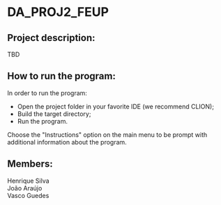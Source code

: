 # DA_PROJ2_FEUP
## Project description:
TBD
## How to run the program:
In order to run the program:
- Open the project folder in your favorite IDE (we recommend CLION);
- Build the target directory;
- Run the program.

Choose the "Instructions" option on the main menu to be prompt with additional information about the program.

## Members:
Henrique Silva <br/>
João Araújo <br/>
Vasco Guedes
